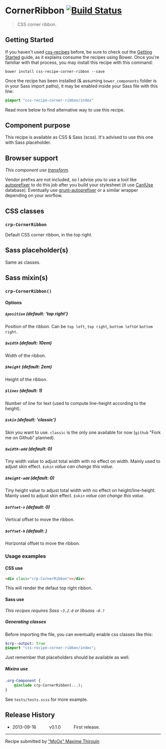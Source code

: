 # CornerRibbon [![Build Status](https://secure.travis-ci.org/css-recipes/corner-ribbon.png?branch=master)](http://travis-ci.org/css-recipes/corner-ribbon)

> CSS corner ribbon.

## Getting Started

If you haven't used [css-recipes](http://css-recipes.putaindecode.io/) before, be sure to check out the [Getting Started](http://css-recipes.putaindecode.io/getting-started) guide, as it explains consume the recipes using Bower. Once you're familiar with that process, you may install this recipe with this command:

```shell
bower install css-recipe-corner-ribbon --save
```

Once the recipe has been installed (& assuming `bower_components` folder is in your Sass import paths), it may be enabled inside your Sass file with this line:

```scss
@import "css-recipe-corner-ribbon/index"
```

Read more below to find alternative way to use this recipe.


## Component purpose

This recipe is available as CSS & Sass (scss).
It's advised to use this one with Sass placeholder.


## Browser support

_This component use [transform](http://caniuse.com/#search=transform)._

Vendor prefixs are not included, so I advise you to use a tool like [autoprefixer](https://github.com/ai/autoprefixer) to do this job after you build your stylesheet (it use [CanIUse](http://caniuse.com/) database).
Eventually use [grunt-autoprefixer](https://github.com/nDmitry/grunt-autoprefixer) or a similar wrapper depending on your worflow.

## CSS classes

### `crp-CornerRibbon`

Default CSS corner ribbon, in the top right.

## Sass placeholder(s)

Same as classes.

## Sass mixin(s)

### `crp-CornerRibbon()`

#### Options

##### `$position` (default: 'top right')

Position of the ribbon. Can be `top left`, `top right`, `bottom left`or `bottom right`.

##### `$width` (default: 10em)

Width of the ribbon.

##### `$height` (default: 2em)

Height of the ribbon.

##### `$lines` (default: 1)

Number of line for text (used to compute line-height according to the height).

##### `$skin` (default: 'classic')

Skin you want to use. `classic` is the only one available for now (`github` "Fork me on Github" planned).

##### `$width-add` (default: 0)

Tiny width value to adjust total width with no effect on width. Mainly used to adjust skin effect. _`$skin` value can change this value._ 

##### `$height-add` (default: 0)

Tiny height value to adjust total width with no effect on height/line-height. Mainly used to adjust skin effect. _`$skin` value can change this value._

##### `$offset-v` (default: 0)

Vertical offset to move the ribbon.

##### `$offset-h` (default: )

Horizontal offset to move the ribbon.

### Usage examples

#### CSS use

```html
<div class="crp-CornerRibbon"></div>
```

This will render the defaut top right ribbon.

#### Sass use

_This recipes requires Sass `~3.2.0` or libsass `~0.?`_

##### Generating classes

Before importing the file, you can eventually enable css classes like this:

```sass
$crp--output: true
@import "css-recipe-corner-ribbon/index";
```

Just remember that placeholders should be available as well.

##### Mixins use

```sass
.org-Component {
    @include crp-CornerRibbon(...);
}
```

See `tests/tests.scss` for more example.

## Release History

 * 2013-09-16   v0.1.0   First release.

---

Recipe submitted by ["MoOx" Maxime Thirouin](http://moox.io)